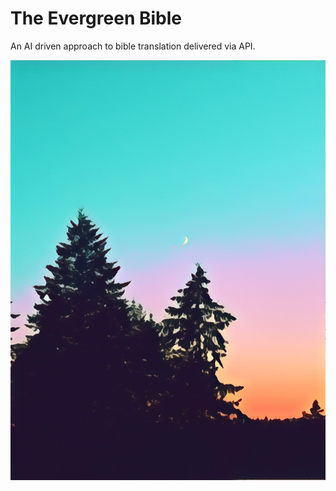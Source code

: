 # The Evergreen Bible
An AI driven approach to bible translation delivered via API.

![Evergreen](evergreen.jpg)

